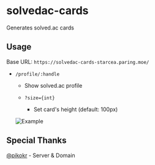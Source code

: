 # solvedac-cards

Generates solved.ac cards

## Usage

Base URL: `https://solvedac-cards-starcea.paring.moe/`

- `/profile/:handle`

  - Show solved.ac profile

  - `?size={int}`
    - Set card's height (default: 100px)

  ![Example](https://solvedac-cards-starcea.paring.moe/profile/starcea?size=200)

## Special Thanks

[@pikokr](https://github.com/pikokr) - Server & Domain
